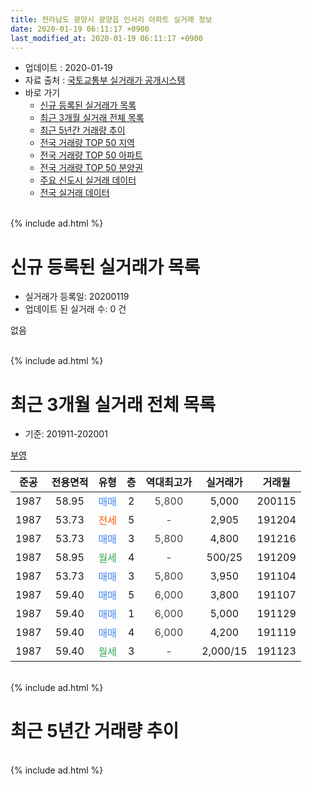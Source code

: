 ```yaml
---
title: 전라남도 광양시 광양읍 인서리 아파트 실거래 정보
date: 2020-01-19 06:11:17 +0900
last_modified_at: 2020-01-19 06:11:17 +0900
---
```


* 업데이트 : 2020-01-19
* 자료 출처 : [국토교통부 실거래가 공개시스템](http://rt.molit.go.kr)
* 바로 가기
    * [신규 등록된 실거래가 목록](#신규-등록된-실거래가-목록)
    * [최근 3개월 실거래 전체 목록](#최근-3개월-실거래-전체-목록)
    * [최근 5년간 거래량 추이](#최근-5년간-거래량-추이)
    * [전국 거래량 TOP 50 지역](https://apt-info.github.io/apt-trade-info/최근-3개월-전국에서-가장-거래가-많이-발생한-지역)
    * [전국 거래량 TOP 50 아파트](https://apt-info.github.io/apt-trade-info/최근-3개월-전국에서-가장-거래가-많이-발생한-아파트)
    * [전국 거래량 TOP 50 분양권](https://apt-info.github.io/apt-trade-info/최근-3개월-전국에서-가장-거래가-많이-발생한-분양권)
    * [주요 신도시 실거래 데이터](https://apt-info.github.io/apt-trade-info/주요-신도시)
    * [전국 실거래 데이터](https://apt-info.github.io/apt-trade-info/전국)
<br>
{% include ad.html %}
<br>

# 신규 등록된 실거래가 목록
* 실거래가 등록일: 20200119
* 업데이트 된 실거래 수: 0 건

없음

<br>
{% include ad.html %}
<br>

# 최근 3개월 실거래 전체 목록
* 기준: 201911-202001


[부영](https://search.naver.com/search.naver?query=%EC%A0%84%EB%9D%BC%EB%82%A8%EB%8F%84+%EA%B4%91%EC%96%91%EC%8B%9C+%EA%B4%91%EC%96%91%EC%9D%8D+%EC%9D%B8%EC%84%9C%EB%A6%AC+%EB%B6%80%EC%98%81)

|준공|전용면적|유형|층|역대최고가|실거래가|거래월|
|:---:|:---:|:---:|:---:|:---:|:---:|:---:|
|1987|58.95|<span style="color:#4285f3">매매</span>|2|<span style="color:#444444">5,800</span>|5,000|200115|
|1987|53.73|<span style="color:#ff5a00">전세</span>|5|<span style="color:#444444">-</span>|2,905|191204|
|1987|53.73|<span style="color:#4285f3">매매</span>|3|<span style="color:#444444">5,800</span>|4,800|191216|
|1987|58.95|<span style="color:#34a853">월세</span>|4|<span style="color:#444444">-</span>|500/25|191209|
|1987|53.73|<span style="color:#4285f3">매매</span>|3|<span style="color:#444444">5,800</span>|3,950|191104|
|1987|59.40|<span style="color:#4285f3">매매</span>|5|<span style="color:#444444">6,000</span>|3,800|191107|
|1987|59.40|<span style="color:#4285f3">매매</span>|1|<span style="color:#444444">6,000</span>|5,000|191129|
|1987|59.40|<span style="color:#4285f3">매매</span>|4|<span style="color:#444444">6,000</span>|4,200|191119|
|1987|59.40|<span style="color:#34a853">월세</span>|3|<span style="color:#444444">-</span>|2,000/15|191123|


<br>
{% include ad.html %}
<br>

# 최근 5년간 거래량 추이


<div style="width:100%;">
    <canvas id="deal_progress" height="200"></canvas>
</div>

<script>
new Chart(document.getElementById("deal_progress"), {
    type: 'line',
    data: {
        labels: ['201501','201502','201503','201504','201505','201506','201507','201508','201509','201510','201511','201512','201601','201602','201603','201604','201605','201606','201607','201608','201609','201610','201611','201612','201701','201702','201703','201704','201705','201706','201707','201708','201709','201710','201711','201712','201801','201802','201803','201804','201805','201806','201807','201808','201809','201810','201811','201812','201901','201902','201903','201904','201905','201906','201907','201908','201909','201910','201911','201912','202001'],
        datasets: [{
            label: '매매',
            pointRadius: 1,
            data: [1, 1, 3, 1, 3, 4, 4, 2, 1, 3, 3, 3, 0, 1, 3, 1, 4, 1, 4, 3, 2, 6, 0, 4, 7, 7, 3, 3, 3, 4, 0, 1, 6, 3, 1, 3, 4, 2, 4, 7, 3, 4, 1, 4, 3, 4, 7, 2, 5, 3, 1, 3, 3, 1, 1, 4, 4, 7, 4, 1, 1],
            borderColor: "rgba(255, 201, 14, 1)",
            backgroundColor: "rgba(255, 201, 14, 0.5)",
            fill: false,
            lineTension: 0
        },{
            label: '전월세',
            pointRadius: 1,
            data: [1, 0, 3, 0, 2, 1, 0, 3, 1, 1, 2, 1, 1, 1, 1, 2, 1, 0, 0, 0, 4, 4, 2, 2, 2, 4, 3, 0, 1, 1, 2, 0, 0, 0, 1, 2, 1, 2, 0, 0, 0, 0, 3, 1, 1, 0, 3, 0, 1, 1, 2, 1, 1, 0, 1, 1, 0, 4, 1, 2, 0],
            borderColor: "rgba(0, 141, 185, 1)",
            backgroundColor: "rgba(0, 141, 185, 0.5)",
            fill: false,
            lineTension: 0
        }
        ]
    },
    options: {
        responsive: true,
        title: {
            display: false
        },
        tooltips: {
            mode: 'index',
            intersect: false
        },
        hover: {
            mode: 'nearest',
            intersect: true
        },
        scales: {
            xAxes: [{
                display: true,
                scaleLabel: {
                    display: true,
                    labelString: '년/월'
                }
            }],
            yAxes: [{
                display: true,
                ticks: {
                    suggestedMin: 0,
                },
                scaleLabel: {
                    display: true,
                    labelString: '실거래 수'
                }
            }]
        }
    }
});

</script>


<br>
{% include ad.html %}
<br>

